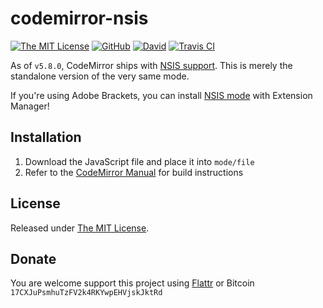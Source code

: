 # codemirror-nsis

[![The MIT License](https://img.shields.io/badge/license-MIT-orange.svg?style=flat-square)](http://opensource.org/licenses/MIT)
[![GitHub](https://img.shields.io/github/release/idleberg/codemirror-nsis.svg?style=flat-square)](https://github.com/idleberg/codemirror-nsis/releases)
[![David](https://img.shields.io/david/dev/idleberg/codemirror-nsis.svg?style=flat-square)](https://david-dm.org/idleberg/codemirror-nsis?type=dev)
[![Travis CI](https://img.shields.io/travis/idleberg/codemirror-nsis.svg?style=flat-square)](https://travis-ci.org/idleberg/codemirror-nsis)

As of `v5.8.0`, CodeMirror ships with [NSIS support][2]. This is merely the standalone version of the very same mode.

If you're using Adobe Brackets, you can install [NSIS mode][3] with Extension Manager!

## Installation

1. Download the JavaScript file and place it into `mode/file`
2. Refer to the [CodeMirror Manual][3] for build instructions

## License

Released under [The MIT License][4].

## Donate

You are welcome support this project using [Flattr][5] or Bitcoin `17CXJuPsmhuTzFV2k4RKYwpEHVjskJktRd`

[1]: http://codemirror.net/
[2]: http://codemirror.net/mode/nsis/
[3]: https://github.com/idleberg/codemirror-nsis
[4]: http://codemirror.net/doc/
[5]: https://opensource.org/licenses/MIT
[6]: https://flattr.com/submit/auto?user_id=idleberg&url=https://github.com/idleberg/codemirror-nsis
